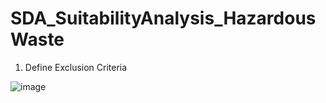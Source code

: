 # SDA_SuitabilityAnalysis_HazardousWaste


1. Define Exclusion Criteria

![image](https://github.com/pknirsch/SDA_SuitabilityAnalysis_HazardousWaste/assets/41683047/7ab8fbe3-f681-4e62-b18d-592b836eb53a)
